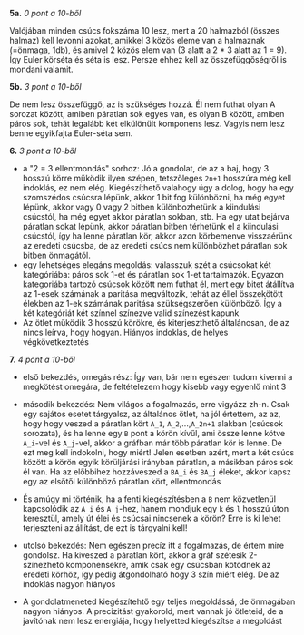 **5a.** 
*0 pont a 10-ből*

Valójában minden csúcs fokszáma 10 lesz, mert a 20 halmazból (összes halmaz) kell levonni azokat, amikkel 3 közös eleme van a halmaznak (=önmaga, 1db), és amivel 2 közös elem van (3 alatt a 2 * 3 alatt az 1 = 9). Így Euler körséta és séta is lesz. Persze ehhez kell az összefüggőségről is mondani valamit.

**5b.**
*3 pont a 10-ből*

De nem lesz összefüggő, az is szükséges hozzá. Él nem futhat olyan A sorozat között, amiben páratlan sok egyes van, és olyan B között, amiben páros sok, tehát legalább két elkülönült komponens lesz. Vagyis nem lesz benne egyikfajta Euler-séta sem.

**6.**
*3 pont a 10-ből*

- a "2 = 3 ellentmondás" sorhoz:
Jó a gondolat, de az a baj, hogy 3 hosszú körre működik ilyen szépen, tetszőleges `2n+1` hosszúra még kell indoklás, ez nem elég. Kiegészíthető valahogy úgy a dolog, hogy ha egy szomszédos csúcsra lépünk, akkor 1 bit fog különbözni, ha még egyet lépünk, akkor vagy 0 vagy 2 bitben különbozhetünk a kiindulási csúcstól, ha még egyet akkor páratlan sokban, stb. Ha egy utat bejárva páratlan sokat lépünk, akkor páratlan bitben térhetünk el a kiindulási csúcstól, így ha lenne páratlan kör, akkor azon körbemenve visszaérünk az eredeti csúcsba, de az eredeti csúcs nem különbözhet páratlan sok bitben önmagától.
- egy lehetséges elegáns megoldás: válasszuk szét a csúcsokat két kategóriába: páros sok 1-et és páratlan sok 1-et tartalmazók. Egyazon kategoriába tartozó csúcsok között nem futhat él, mert egy bitet átállítva az 1-esek számának a paritása megváltozik, tehát az éllel összekötött élekben az 1-ek számának paritása szükségszerően különböző. Így a két kategóriát két színnel színezve valid színezést kapunk
- Az ötlet működik 3 hosszú körökre, és kiterjeszthető általánosan, de az nincs leírva, hogy hogyan. Hiányos indoklás, de helyes végkövetkeztetés

**7.**
*4 pont a 10-ből*

- első bekezdés, omegás rész: Így van, bár nem egészen tudom kivenni a megkötést omegára, de feltételezem hogy kisebb vagy egyenlő mint 3

- második bekezdés: Nem világos a fogalmazás, erre vigyázz zh-n. Csak egy sajátos esetet tárgyalsz, az általános ötlet, ha jól értettem, az az, hogy hogy veszed a páratlan kört `A_1`, `A_2`,...,`A_2n+1` alakban (csúcsok sorozata), és ha lenne egy `B` pont a körön kívűl, ami össze lenne kötve `A_i`-vel és `A_j`-vel, akkor a gráfban már több páratlan kör is lenne. De ezt meg kell indokolni, hogy miért! Jelen esetben azért, mert a két csúcs között a körön egyik körüljárási irányban páratlan, a másikban páros sok él van. Ha az előbbihez hozzáveszed a `BA_i` és `BA_j` éleket, akkor kapsz egy az elsőtől különböző páratlan kört, ellentmondás

- És amúgy mi történik, ha a fenti kiegészítésben a `B` nem közvetlenül kapcsolódik az `A_i` és `A_j`-hez, hanem mondjuk egy `k` és `l` hosszú úton keresztül, amely út élei és csúcsai nincsenek a körön? Erre is ki lehet terjeszteni az állítást, de ezt is tárgyalni kell!

- utolsó bekezdés: Nem egészen precíz itt a fogalmazás, de értem mire gondolsz. Ha kiveszed a páratlan kört, akkor a gráf szétesik 2-színezhető komponensekre, amik csak egy csúcsban kötődnek az eredeti körhöz, így pedig átgondolható hogy 3 szín miért elég. De az indoklás nagyon hiányos

- A gondolatmeneted kiegészítehtő egy teljes megoldássá, de önmagában nagyon hiányos. A precizitást gyakorold, mert vannak jó ötleteid, de a javítónak nem lesz energiája, hogy helyetted kiegészítse a megoldást

